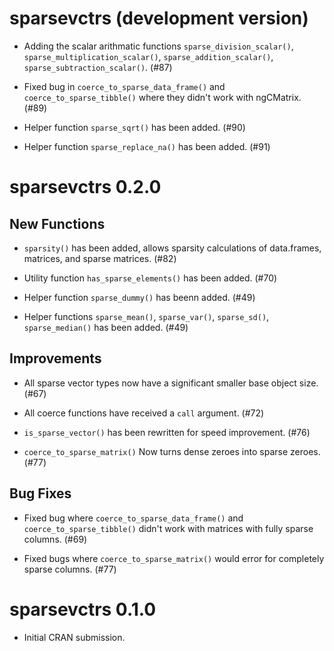 # sparsevctrs (development version)

* Adding the scalar arithmatic functions `sparse_division_scalar()`, `sparse_multiplication_scalar()`, `sparse_addition_scalar()`, `sparse_subtraction_scalar()`. (#87)

* Fixed bug in `coerce_to_sparse_data_frame()` and `coerce_to_sparse_tibble()` where they didn't work with ngCMatrix. (#89)

* Helper function `sparse_sqrt()` has been added. (#90)

* Helper function `sparse_replace_na()` has been added. (#91)

# sparsevctrs 0.2.0

## New Functions

* `sparsity()` has been added, allows sparsity calculations of data.frames, matrices, and sparse matrices. (#82)

* Utility function `has_sparse_elements()` has been added. (#70)

* Helper function `sparse_dummy()` has beenn added. (#49)

* Helper functions `sparse_mean()`, `sparse_var()`, `sparse_sd()`, `sparse_median()` has been added. (#49)

## Improvements

* All sparse vector types now have a significant smaller base object size. (#67)

* All coerce functions have received a `call` argument. (#72)

* `is_sparse_vector()` has been rewritten for speed improvement. (#76)

* `coerce_to_sparse_matrix()` Now turns dense zeroes into sparse zeroes. (#77)

## Bug Fixes

* Fixed bug where `coerce_to_sparse_data_frame()` and `coerce_to_sparse_tibble()` didn't work with matrices with fully sparse columns. (#69)

* Fixed bugs where `coerce_to_sparse_matrix()` would error for completely sparse columns. (#77)

# sparsevctrs 0.1.0

* Initial CRAN submission.
